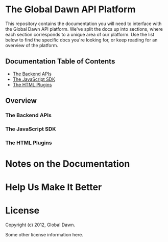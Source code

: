# The Global Dawn API Platform

This repository contains the documentation you will need to interface with the
Global Dawn API platform. We've split the docs up into sections, where each
section corresponds to a unique area of our platform. Use the list below to
find the specific docs you're looking for, or keep reading for an overview
of the platform.

## Documentation Table of Contents

* [The Backend APIs](https://github.com/esp/docs/blob/master/apis/README.md)
* [The JavaScript SDK](https://github.com/esp/docs/blob/master/sdk/README.md)
* [The HTML Plugins](https://github.com/esp/docs/blob/master/plugins/README.md)

## Overview

### The Backend APIs

### The JavaScript SDK

### The HTML Plugins

# Notes on the Documentation

# Help Us Make It Better

# License

Copyright (c) 2012, Global Dawn.

Some other license information here.
